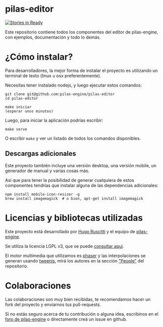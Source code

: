 # pilas-editor

[![Stories in Ready](https://badge.waffle.io/hugoruscitti/demo-editor.png?label=ready&title=Ready)](http://waffle.io/hugoruscitti/demo-editor)

Este repositorio contiene todos los componentes del editor de pilas-engine, con ejemplos, documentación y todo lo demás.

# ¿Cómo instalar?

Para desarrolladores, la mejor forma de instalar el proyecto es utilizando un terminal
de texto (linux u osx preferentemente).

Necesitas tener instalado nodejs, y luego ejecutar estos comandos:


```
git clone git@github.com:pilas-engine/pilas-editor
cd pilas-editor

make iniciar
(esperar unos minutos)
```

Luego, para iniciar la aplicación podrías escribir:

```
make serve
```

O escribir ``make`` y ver un listado de todos los comandos disponibles.


## Descargas adicionales

Este proyecto también incluye una versión desktop, una versión mobile, un generador de manual y varias cosas más.

Así que para tener la posibilidad de generar cualquiera de estos componentes
tendrías que instalar alguna de las dependencias adicionales:

```
npm install mobile-icon-resizer -g
brew install imagemagick  # o bien, apt-get install imagemagick
```


# Licencias y bibliotecas utilizadas

Este proyecto está desarrollado por [Hugo Ruscitti](https://github.com/hugoruscitti) y el equipo de [pilas-engine](http://pilas-engine.com.ar/#/acercade).

Se utiliza la licencia LGPL v3, que se puede [consultar aquí](http://choosealicense.com/licenses/lgpl-3.0/).

El motor multimedia que utilizamos es [phaser](http://phaser.io/) y las interpolaciones se generan usando [tweenjs](https://github.com/tweenjs/tween.js), mirá los autores en la sección ["People"](https://github.com/tweenjs/tween.js#people) del repositorio.

# Colaboraciones

Las colaboraciones son muy bien recibidas, te recomendamos hacer un fork del proyecto y enviarnos tus pull-requests.

Si no estás seguro acerca de tu contribución o alguna idea, escribinos en el [foro de pilas-engine](http://foro.pilas-engine.com.ar/) o directamente creá un issue en github.

